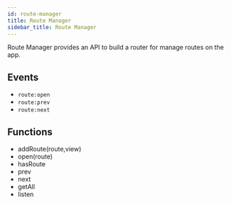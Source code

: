 ```yaml
---
id: route-manager
title: Route Manager
sidebar_title: Route Manager
---
```


Route Manager provides an API to build a router for manage routes on the app.

## Events
* `route:open`
* `route:prev`
* `route:next`

## Functions
* addRoute(route,view)
* open(route)
* hasRoute
* prev
* next
* getAll
* listen
